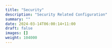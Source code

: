 ```yaml
---
title: "Security"
description: "Security Related Configuration"
summary: ""
date: 2024-03-14T06:00:14+11:00
draft: false
images: []
weight: 104000
---
```

